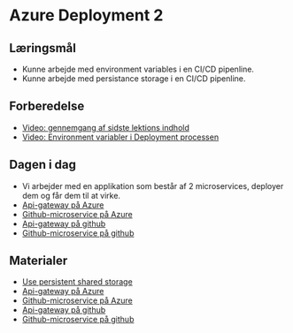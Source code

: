 # Azure Deployment 2


## Læringsmål
* Kunne arbejde med environment variables i en CI/CD pipenline. 
* Kunne arbejde med persistance storage i en CI/CD pipenline. 

## Forberedelse
* [Video: gennemgang af sidste lektions indhold](https://youtu.be/qpxVNXjHSFQ)
* [Video: Environment variabler i Deployment processen]()

## Dagen i dag
* Vi arbejder med en applikation som består af 2 microservices, deployer dem og får dem til at virke. 
* [Api-gateway på Azure](https://api-gateway-xx-bfb3bkgfcmhnaph3.northeurope-01.azurewebsites.net/)
* [Github-microservice på Azure](https://github-microservice-gygahdabdwbjbbhj.northeurope-01.azurewebsites.net/)
* [Api-gateway på github](https://github.com/ITAKEA/api_gateway)
* [Github-microservice på github](https://github.com/ITAKEA/github_microservice)

## Materialer
* [Use persistent shared storage](https://learn.microsoft.com/en-us/azure/app-service/configure-custom-container?pivots=container-linux&tabs=debian#use-persistent-shared-storage)
* [Api-gateway på Azure](https://api-gateway-xx-bfb3bkgfcmhnaph3.northeurope-01.azurewebsites.net/)
* [Github-microservice på Azure](https://github-microservice-gygahdabdwbjbbhj.northeurope-01.azurewebsites.net/)
* [Api-gateway på github](https://github.com/ITAKEA/api_gateway)
* [Github-microservice på github](https://github.com/ITAKEA/github_microservice)